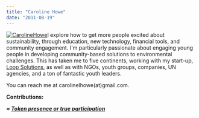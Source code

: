 ```yaml
---
title: "Caroline Howe"
date: "2011-08-19"
---
```


[![](https://organizationunbound.org/wp-content/uploads/2011/08/CarolineHoweheadshot.jpg "CarolineHowe")](https://organizationunbound.org/wp-content/uploads/2011/08/CarolineHoweheadshot.jpg)I explore how to get more people excited about sustainability, through education, new technology, financial tools, and community engagement. I'm particularly passionate about engaging young people in developing community-based solutions to environmental challenges. This has taken me to five continents, working with my start-up, [Loop Solutions](http://sites.google.com/site/loopsolutionsindia/), as well as with NGOs, youth groups, companies, UN agencies, and a ton of fantastic youth leaders.

You can reach me at carolinelhowe(at)gmail.com.

**Contributions:**

_**≈ [Token presence or true participation](https://organizationunbound.org/expressive-change/token-presence-or-true-participation/)**_
